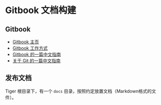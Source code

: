 # Gitbook 文档构建

## Gitbook

* [Gitbook 主页][Gitbook]
* [Gitbook 工作方式](https://help.gitbook.com/)
* [Gitbook 的一篇中文指南](http://wanqingwong.com/gitbook-zh/)
* [关于 Git 的一篇中文指南](https://kingofamani.gitbooks.io/git-teach/content/chapter_6_gitbook/chapter_6_gitbookgitbook2.html)

## 发布文档

Tiger 根目录下，有一个 `docs` 目录，按照约定放置文档（Markdown格式的文件）。

[Gitbook]: https://www.gitbook.com/ "Gitbook website"